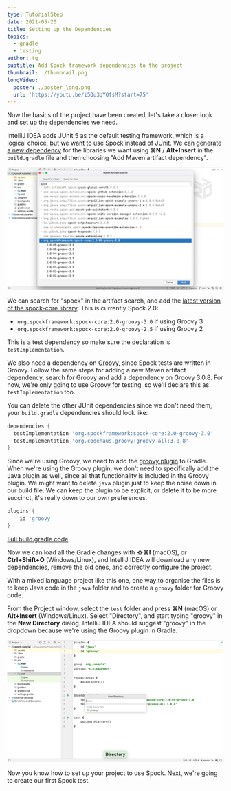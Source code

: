```yaml
---
type: TutorialStep
date: 2021-05-20
title: Setting up the Dependencies
topics:
  - gradle
  - testing
author: tg
subtitle: Add Spock framework dependencies to the project
thumbnail: ./thumbnail.png
longVideo:
  poster: ./poster_long.png
  url: 'https://youtu.be/i5Qu3qYOfsM?start=75'
---
```


Now the basics of the project have been created, let's take a closer look and set up the dependencies we need.

IntelliJ IDEA adds JUnit 5 as the default testing framework, which is a logical choice, but we want to use Spock instead of JUnit. We can [generate a new dependency](https://www.jetbrains.com/help/idea/work-with-gradle-dependency-diagram.html#add_gradle_dependency) for the libraries we want using **⌘N** / **Alt+Insert** in the `build.gradle` file and then choosing "Add Maven artifact dependency".

![](./03-spock-dependency.png)

We can search for "spock" in the artifact search, and add the [latest version of the spock-core library](https://github.com/spockframework/spock/releases). This is currently Spock 2.0:

 - `org.spockframework:spock-core:2.0-groovy-3.0` if using Groovy 3
 - `org.spockframework:spock-core:2.0-groovy-2.5` if using Groovy 2

This is a test dependency so make sure the declaration is `testImplementation`.

We also need a dependency on [Groovy](../../../technologies/groovy), since Spock tests are written in Groovy. Follow the same steps for adding a new Maven artifact dependency, search for Groovy and add a dependency on Groovy 3.0.8. For now, we're only going to use Groovy for testing, so we'll declare this as `testImplementation` too.

You can delete the other JUnit dependencies since we don't need them, your `build.gradle` dependencies should look like:

```groovy
dependencies {
  testImplementation 'org.spockframework:spock-core:2.0-groovy-3.0'
  testImplementation 'org.codehaus.groovy:groovy-all:3.0.8'
}
```

Since we're using Groovy, we need to add the [groovy plugin](https://docs.gradle.org/current/userguide/groovy_plugin.html) to Gradle. When we're using the Groovy plugin, we don't need to specifically add the Java plugin as well, since all that functionality is included in the Groovy plugin. We might want to delete `java` plugin just to keep the noise down in our build file. We can keep the plugin to be explicit, or delete it to be more succinct, it's really down to our own preferences.

```groovy
plugins {
    id 'groovy'
}
```

[Full build.gradle code](https://github.com/trishagee/spock-testing-demo/blob/1ced2b4d118a3bcb418f05c1470dbef665b8eee9/build.gradle)

Now we can load all the Gradle changes with **⇧⌘I** (macOS), or **Ctrl+Shift+O** (Windows/Linux), and IntelliJ IDEA will download any new dependencies, remove the old ones, and correctly configure the project.

With a mixed language project like this one, one way to organise the files is to keep Java code in the `java` folder and to create a `groovy` folder for Groovy code.

From the Project window, select the `test` folder and press  **⌘N** (macOS) or **Alt+Insert** (Windows/Linux). Select "Directory", and start typing "groovy" in the **New Directory** dialog. IntelliJ IDEA should suggest "groovy" in the dropdown because we're using the Groovy plugin in Gradle.

![](./04-groovy-dir.png)

Now you know how to set up your project to use Spock. Next, we're going to create our first Spock test.

